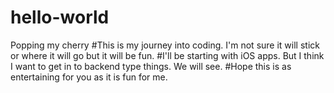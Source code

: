 # hello-world
Popping my cherry
#This is my journey into coding. I'm not sure it will stick or where it will go but it will be fun. 
#I'll be starting with iOS apps. But I think I want to get in to backend type things. We will see.
#Hope this is as entertaining for you as it is fun for me. 
